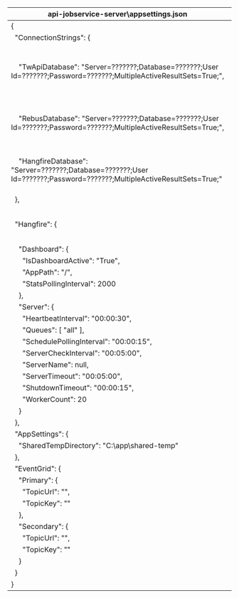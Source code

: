 | api-jobservice-server\appsettings.json                                                                                    | Description                                  |
|---------------------------------------------------------------------------------------------------------------------------|----------------------------------------------|
| {                                                                                                                         |                                              |
|   "ConnectionStrings": {                                                                                                  |                                              |
|     "TwApiDatabase": "Server=???????;Database=???????;User Id=???????;Password=???????;MultipleActiveResultSets=True;",   | Login server database SQL connection string. |
|     "RebusDatabase": "Server=???????;Database=???????;User Id=???????;Password=???????;MultipleActiveResultSets=True;",   | Rebus database SQL connection string.        |
|     "HangfireDatabase": "Server=???????;Database=???????;User Id=???????;Password=???????;MultipleActiveResultSets=True;" | Hangfire database SQL connection string.     |
|   },                                                                                                                      |                                              |
|   "Hangfire": {                                                                                                           | Hangfire worker process settings.            |
|     "Dashboard": {                                                                                                        |                                              |
|       "IsDashboardActive": "True",                                                                                        |                                              |
|       "AppPath": "/",                                                                                                     |                                              |
|       "StatsPollingInterval": 2000                                                                                        |                                              |
|     },                                                                                                                    |                                              |
|     "Server": {                                                                                                           |                                              |
|       "HeartbeatInterval": "00:00:30",                                                                                    |                                              |
|       "Queues": [ "all" ],                                                                                                |                                              |
|       "SchedulePollingInterval": "00:00:15",                                                                              |                                              |
|       "ServerCheckInterval": "00:05:00",                                                                                  |                                              |
|       "ServerName": null,                                                                                                 |                                              |
|       "ServerTimeout": "00:05:00",                                                                                        |                                              |
|       "ShutdownTimeout": "00:00:15",                                                                                      |                                              |
|       "WorkerCount": 20                                                                                                   |                                              |
|     }                                                                                                                     |                                              |
|   },                                                                                                                      |                                              |
|   "AppSettings": {                                                                                                        |                                              |
|     "SharedTempDirectory": "C:\\app\\shared-temp"                                                                         |                                              |
|   },                                                                                                                      |                                              |
|   "EventGrid": {                                                                                                          |                                              |
|     "Primary": {                                                                                                          |                                              |
|       "TopicUrl": "",                                                                                                     |                                              |
|       "TopicKey": ""                                                                                                      |                                              |
|     },                                                                                                                    |                                              |
|     "Secondary": {                                                                                                        |                                              |
|       "TopicUrl": "",                                                                                                     |                                              |
|       "TopicKey": ""                                                                                                      |                                              |
|     }                                                                                                                     |                                              |
|   }                                                                                                                       |                                              |
| }                                                                                                                         |                                              |
